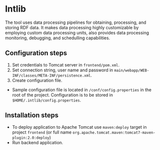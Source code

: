 Intlib
======

The tool uses data processing pipelines for obtaining, processing, and storing
RDF data. It makes data processing highly customizable by employing custom data
processing units, also provides data processing monitoring, debugging, and
schedulling capabilities.

Configuration steps
-------------------
1. Set credentials to Tomcat server in `frontend/pom.xml`.
2. Set connection string, user name and password in `main/webapp/WEB-INF/classes/META-INF/persistence.xml`.
3. Create configuration file.
  - Sample configuration file is located in `/conf/config.properties` in the root
    of the project. Configuration is to be stored in `$HOME/.intlib/config.properties`.

Installation steps
------------------
- To deploy application to Apache Tomcat use `maven:deploy` target in project
  `frontend` (or full name `org.apache.tomcat.maven:tomcat7-maven-plugin:2.0:deploy`)
- Run backend application.